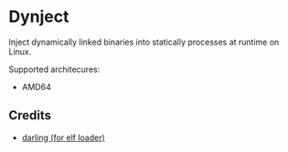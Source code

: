 # Dynject

Inject dynamically linked binaries into statically processes at runtime on Linux.

Supported architecures:

- AMD64

## Credits

- [darling (for elf loader)](https://github.com/darlinghq/darling/blob/v0.1.20200331/src/libelfloader/loader.c)